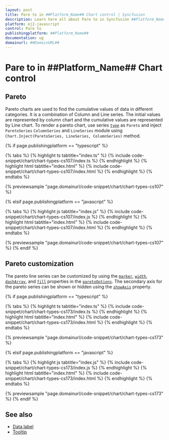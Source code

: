 ```yaml
---
layout: post
title: Pare to in ##Platform_Name## Chart control | Syncfusion
description: Learn here all about Pare to in Syncfusion ##Platform_Name## Chart control of Syncfusion Essential JS 2 and more.
platform: ej2-javascript
control: Pare to 
publishingplatform: ##Platform_Name##
documentation: ug
domainurl: ##DomainURL##
---
```


# Pare to in ##Platform_Name## Chart control

## Pareto

Pareto charts are used to find the cumulative values of data in different categories. It is a combination of Column and Line series.
The initial values are represented by column chart and the cumulative values are represented by Line chart. To render a pareto chart, use series [`type`](../../api/chart/seriesModel/#type) as `Pareto` and inject `ParetoSeries` `ColumnSeries` and  `LineSeries` module using `Chart.Inject(ParetoSeries, LineSeries, ColumnSeries)` method.

{% if page.publishingplatform == "typescript" %}

 {% tabs %}
{% highlight ts tabtitle="index.ts" %}
{% include code-snippet/chart/chart-types-cs107/index.ts %}
{% endhighlight %}
{% highlight html tabtitle="index.html" %}
{% include code-snippet/chart/chart-types-cs107/index.html %}
{% endhighlight %}
{% endtabs %}
        
{% previewsample "page.domainurl/code-snippet/chart/chart-types-cs107" %}

{% elsif page.publishingplatform == "javascript" %}

{% tabs %}
{% highlight js tabtitle="index.js" %}
{% include code-snippet/chart/chart-types-cs107/index.js %}
{% endhighlight %}
{% highlight html tabtitle="index.html" %}
{% include code-snippet/chart/chart-types-cs107/index.html %}
{% endhighlight %}
{% endtabs %}

{% previewsample "page.domainurl/code-snippet/chart/chart-types-cs107" %}
{% endif %}

## Pareto customization

The pareto line series can be customized by using the [`marker`](../../api/chart/paretoOptions/#marker), [`width`](../../api/chart/paretoOptions/#width), [`dashArray`](../../api/chart/paretoOptions/#dasharray), and [`fill`](../../api/chart/paretoOptions/#fill) properties in the [`paretoOptions`](../../api/chart/paretoOptions/). The secondary axis for the pareto series can be shown or hidden using the [`showAxis`](../../api/chart/paretoOptions/#showaxis) property.

{% if page.publishingplatform == "typescript" %}

 {% tabs %}
{% highlight ts tabtitle="index.ts" %}
{% include code-snippet/chart/chart-types-cs173/index.ts %}
{% endhighlight %}
{% highlight html tabtitle="index.html" %}
{% include code-snippet/chart/chart-types-cs173/index.html %}
{% endhighlight %}
{% endtabs %}
        
{% previewsample "page.domainurl/code-snippet/chart/chart-types-cs173" %}

{% elsif page.publishingplatform == "javascript" %}

{% tabs %}
{% highlight js tabtitle="index.js" %}
{% include code-snippet/chart/chart-types-cs173/index.js %}
{% endhighlight %}
{% highlight html tabtitle="index.html" %}
{% include code-snippet/chart/chart-types-cs173/index.html %}
{% endhighlight %}
{% endtabs %}

{% previewsample "page.domainurl/code-snippet/chart/chart-types-cs173" %}
{% endif %}

## See also

* [Data label](../data-labels/)
* [Tooltip](../tool-tip/)